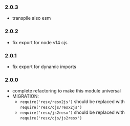 ### 2.0.3

- transpile also esm

### 2.0.2

- fix export for node v14 cjs

### 2.0.1

- fix export for dynamic imports

### 2.0.0

- complete refactoring to make this module universal
- MIGRATION:
    - `require('resx/resx2js')` should be replaced with `require('resx/cjs/resx2js')`
    - `require('resx/js2resx')` should be replaced with `require('resx/cjs/js2resx')`
